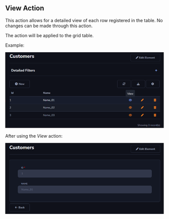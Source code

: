 ## View Action

This action allows for a detailed view of each row registered in the table. No changes can be made through this action.

The action will be applied to the grid table.

Example:

![](../../media/Action_view_example_1.png)

After using the *View* action:

![](../../media/Action_view_example_2.png)
